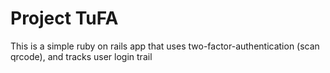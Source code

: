 # Project TuFA

This is a simple ruby on rails app that uses two-factor-authentication (scan qrcode), and tracks user login trail
